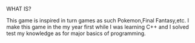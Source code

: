 WHAT IS?

  This game is inspired in turn games as such Pokemon,Final Fantasy,etc. 
  I make this game in the my year first while I was learning C++ and I solved test my knowledge as for major basics of programming.
  
  
  
  
  
  
  
  
   
